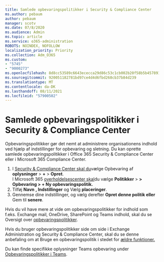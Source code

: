 ```yaml
---
title: Samlede opbevaringspolitikker i Security & Compliance Center
ms.author: pebaum
author: pebaum
manager: scotv
ms.date: 07/8/2020
ms.audience: Admin
ms.topic: article
ms.service: o365-administration
ROBOTS: NOINDEX, NOFOLLOW
localization_priority: Priority
ms.collection: Adm_O365
ms.custom:
- "5745"
- "9000273"
ms.openlocfilehash: 8d8cc53589c6643ececca29d86c53c1cb002b20f58b5b45789101c517cc1f703
ms.sourcegitcommit: 920051182781bd97ce4d4d6fbd268cb37b84d239
ms.translationtype: MT
ms.contentlocale: da-DK
ms.lasthandoff: 08/11/2021
ms.locfileid: "57900502"
---
```

# <a name="unified-retention-policies-in-the-security--compliance-center"></a>Samlede opbevaringspolitikker i Security & Compliance Center

Opbevaringspolitikker gør det nemt at administrere organisationens indhold ved hjælp af indstillinger for opbevaring og sletning. Du kan oprette samlede opbevaringspolitikker i Office 365 Security & Compliance Center eller i Microsoft 365 Compliance Center. 

1. I [Security & Compliance Center skal du](https://go.microsoft.com/fwlink/p/?linkid=2077143)vælge Opbevaring af **oplysninger**  >  **+**  >  **Opret**. <br/>
    I Microsoft 365 [overholdelsescenter skal](https://go.microsoft.com/fwlink/p/?linkid=2077149)du vælge **Politikker**  >  **> Opbevaring > + Ny opbevaringspolitik.**
2. Tilføj **Navn** **, Indstillinger** og Vælg **placeringer**.
3. Gennemse dine indstillinger, og vælg derefter **Opret denne politik eller** Gem til **senere**.  
      
Hvis du vil have mere at vide om opbevaringspolitikker for indhold som f.eks. Exchange mail, OneDrive, SharePoint og Teams indhold, skal du se Oversigt over [opbevaringspolitikker](https://go.microsoft.com/fwlink/?linkid=2127785).  
    
Hvis du bruger opbevaringspolitikker side om side i Exchange Administration og Security & Compliance Center, skal du se denne anbefaling om at Bruge en opbevaringspolitik i stedet for [ældre funktioner.](https://docs.microsoft.com/microsoft-365/compliance/retention-policies#use-a-retention-policy-instead-of-older-features)  
    
Du kan finde specifikke oplysninger Teams opbevaring under [Opbevaringspolitikker i Teams](https://docs.microsoft.com/microsoftteams/retention-policies).